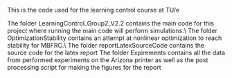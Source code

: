 This is the code used for the learning control course at TU/e

The folder LearningControl_Group2_V2.2 contains the main code for this project where running the main code will perform simulations.\\
The folder OptimizationStability contains an attempt at nonlinear optimization to reach stability for MBFRC.\\
The folder reportLatexSourceCode contains the source code for the latex report
The folder Expirements contains all the data from performed experiments on the Arizona printer as well as the post processing script for making the figures for the report
